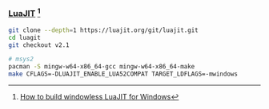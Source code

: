 ### [LuaJIT](https://luajit.org/) [^1]

```sh
git clone --depth=1 https://luajit.org/git/luajit.git
cd luagit
git checkout v2.1
```

```sh
# msys2
pacman -S mingw-w64-x86_64-gcc mingw-w64-x86_64-make
make CFLAGS=-DLUAJIT_ENABLE_LUA52COMPAT TARGET_LDFLAGS=-mwindows
```

[^1]: [How to build windowless LuaJIT for Windows](https://gist.github.com/Egor-Skriptunoff/22bf55c1abe44d7825605e132e48c084)